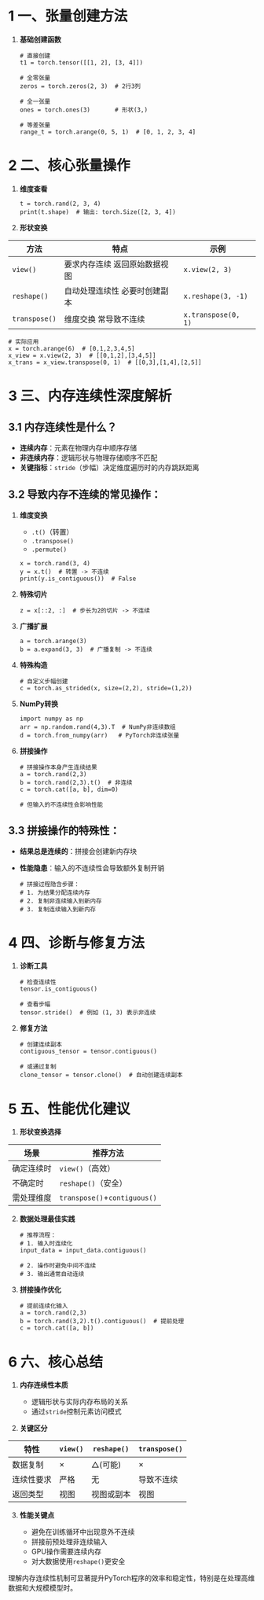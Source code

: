 

# 1 一、张量创建方法

1. ​**基础创建函数**​
    
    ```
    # 直接创建
    t1 = torch.tensor([[1, 2], [3, 4]])
    
    # 全零张量
    zeros = torch.zeros(2, 3)  # 2行3列
    
    # 全一张量
    ones = torch.ones(3)       # 形状(3,)
    
    # 等差张量
    range_t = torch.arange(0, 5, 1)  # [0, 1, 2, 3, 4]
    ```
    

# 2 二、核心张量操作

1. ​**维度查看**​
    
    ```
    t = torch.rand(2, 3, 4)
    print(t.shape)  # 输出: torch.Size([2, 3, 4])
    ```
    
2. ​**形状变换**​

| 方法            | 特点               | 示例                  |
| ------------- | ---------------- | ------------------- |
| `view()`      | 要求内存连续  返回原始数据视图 | `x.view(2, 3)`      |
| `reshape()`   | 自动处理连续性  必要时创建副本 | `x.reshape(3, -1)`  |
| `transpose()` | 维度交换  常导致不连续     | `x.transpose(0, 1)` |

```
# 实际应用
x = torch.arange(6)  # [0,1,2,3,4,5]
x_view = x.view(2, 3)  # [[0,1,2],[3,4,5]]
x_trans = x_view.transpose(0, 1)  # [[0,3],[1,4],[2,5]]
```
    

# 3 三、内存连续性深度解析

## 3.1 内存连续性是什么？

- ​**连续内存**​：元素在物理内存中顺序存储
- ​**非连续内存**​：逻辑形状与物理存储顺序不匹配
- ​**关键指标**​：`stride`（步幅）决定维度遍历时的内存跳跃距离

## 3.2 导致内存不连续的常见操作：

1. ​**维度变换**​
    
    - `.t()`（转置）
    - `.transpose()`
    - `.permute()`
    
    ```
    x = torch.rand(3, 4)
    y = x.t()  # 转置 -> 不连续
    print(y.is_contiguous())  # False
    ```
    
2. ​**特殊切片**​
    
    ```
    z = x[::2, :]  # 步长为2的切片 -> 不连续
    ```
    
3. ​**广播扩展**​
    
    ```
    a = torch.arange(3)
    b = a.expand(3, 3)  # 广播复制 -> 不连续
    ```
    
4. ​**特殊构造**​
    
    ```
    # 自定义步幅创建
    c = torch.as_strided(x, size=(2,2), stride=(1,2))
    ```
    
5. ​**NumPy转换**​
    
    ```
    import numpy as np
    arr = np.random.rand(4,3).T  # NumPy非连续数组
    d = torch.from_numpy(arr)   # PyTorch非连续张量
    ```
    
6. ​**拼接操作**​
    
    ```
    # 拼接操作本身产生连续结果
    a = torch.rand(2,3)
    b = torch.rand(2,3).t()  # 非连续
    c = torch.cat([a, b], dim=0)
    
    # 但输入的不连续性会影响性能
    ```
    

## 3.3 拼接操作的特殊性：

- ​**结果总是连续的**​：拼接会创建新内存块
- ​**性能隐患**​：输入的不连续性会导致额外复制开销
    
    ```
    # 拼接过程隐含步骤：
    # 1. 为结果分配连续内存
    # 2. 复制非连续输入到新内存
    # 3. 复制连续输入到新内存
    ```
    

# 4 四、诊断与修复方法

1. ​**诊断工具**​
    
    ```
    # 检查连续性
    tensor.is_contiguous()
    
    # 查看步幅
    tensor.stride()  # 例如 (1, 3) 表示非连续
    ```
    
2. ​**修复方法**​
    
    ```
    # 创建连续副本
    contiguous_tensor = tensor.contiguous()
    
    # 或通过复制
    clone_tensor = tensor.clone()  # 自动创建连续副本
    ```
    

# 5 五、性能优化建议

1. ​**形状变换选择**​
    
|场景|推荐方法|
|---|---|
|确定连续时|`view()`（高效）|
|不确定时|`reshape()`（安全）|
|需处理维度|`transpose()`+`contiguous()`|
    
2. ​**数据处理最佳实践**​
    
    ```
    # 推荐流程：
    # 1. 输入时连续化
    input_data = input_data.contiguous()
    
    # 2. 操作时避免中间不连续
    # 3. 输出通常自动连续
    ```
    
3. ​**拼接操作优化**​
    
    ```
    # 提前连续化输入
    a = torch.rand(2,3)
    b = torch.rand(3,2).t().contiguous()  # 提前处理
    c = torch.cat([a, b])
    ```
    

# 6 六、核心总结

1. ​**内存连续性本质**​
    
    - 逻辑形状与实际内存布局的关系
    - 通过`stride`控制元素访问模式
2. ​**关键区分**​
    
|特性|`view()`|`reshape()`|`transpose()`|
|---|---|---|---|
|数据复制|×|△(可能)|×|
|连续性要求|严格|无|导致不连续|
|返回类型|视图|视图或副本|视图|
    
3. ​**性能关键点**​
    
    - 避免在训练循环中出现意外不连续
    - 拼接前预处理非连续输入
    - GPU操作需要连续内存
    - 对大数据使用`reshape()`更安全

理解内存连续性机制可显著提升PyTorch程序的效率和稳定性，特别是在处理高维数据和大规模模型时。